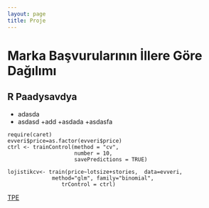 ```yaml
---
layout: page
title: Proje
---
```




# Marka Başvurularının İllere Göre Dağılımı
## R Paadysavdya

* adasda
* asdasd
   +add 
   +asdada
   +asdasfa

```{r}
require(caret)
evveri$price=as.factor(evveri$price)
ctrl <- trainControl(method = "cv", 
                     number = 10, 
                     savePredictions = TRUE)

lojistikcv<- train(price~lotsize+stories,  data=evveri, 
              method="glm", family="binomial",
                 trControl = ctrl)
```

[TPE](http://www.tpe.gov.tr/TurkPatentEnstitusu/statistics/)				 